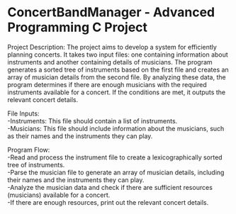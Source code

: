 # ConcertBandManager - Advanced Programming C Project
Project Description:
The project aims to develop a system for efficiently planning concerts. It takes two input files: one containing information about instruments and another containing details of musicians. The program generates a sorted tree of instruments based on the first file and creates an array of musician details from the second file. By analyzing these data, the program determines if there are enough musicians with the required instruments available for a concert. If the conditions are met, it outputs the relevant concert details.

File Inputs:  
-Instruments: This file should contain a list of instruments.  
-Musicians: This file should include information about the musicians, such as their names and the instruments they can play.
 
 Program Flow:  
-Read and process the instrument file to create a lexicographically sorted tree of instruments.  
-Parse the musician file to generate an array of musician details, including their names and the instruments they can play.  
-Analyze the musician data and check if there are sufficient resources (musicians) available for a concert.  
-If there are enough resources, print out the relevant concert details.
